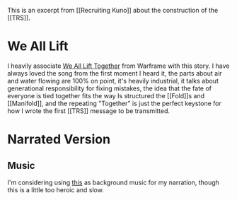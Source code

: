 This is an excerpt from [[Recruiting Kuno]] about the construction of the [[TRS]].
# We All Lift
I heavily associate [We All Lift Together](https://www.youtube.com/watch?v=2yIELWjG8Tc) from Warframe with this story. I have always loved the song from the first moment I heard it, the parts about air and water flowing are 100% on point, it's heavily industrial, it talks about generational responsibility for fixing mistakes, the idea that the fate of everyone is tied together fits the way Is structured the [[Fold]]s and [[Manifold]], and the repeating "Together" is just the perfect keystone for how I wrote the first [[TRS]] message to be transmitted.
# Narrated Version
## Music
I'm considering using [this](https://www.youtube.com/watch?v=YDp2lQOuzxk) as background music for my narration, though this is a little too heroic and slow.